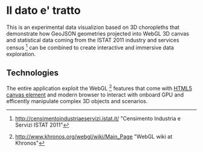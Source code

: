 Il dato e' tratto
=================

This is an experimental data visualizion based on 3D choropleths that demonstrate how
GeoJSON geometries projected into WebGL 3D canvas and statistical data coming from the ISTAT 2011 industry and services census [^1] 
can be combined to create interactive and immersive data exploration.


Technologies
------------
The entire application exploit the WebGL [^2] features that come with [HTML5 canvas element](http://www.w3.org/html/wg/drafts/html/master/scripting-1.html#the-canvas-element) and modern browser to interact with onboard GPU and
efficently manipulate complex 3D objects and scenarios.




[^1]: http://censimentoindustriaeservizi.istat.it/ "Censimento Industria e Servizi ISTAT 2011"
[^2]: http://www.khronos.org/webgl/wiki/Main_Page "WebGL wiki at Khronos"


